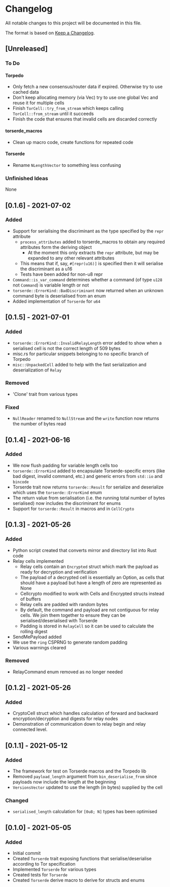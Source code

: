 # Changelog
All notable changes to this project will be documented in this file.

The format is based on [Keep a Changelog](https://keepachangelog.com/en/1.0.0/).

## [Unreleased]
### To Do

#### Torpedo

- Only fetch a new consensus/router data if expired. Otherwise try to use cached data
- Don't keep allocating memory (via Vec) try to use one global Vec and reuse it for multiple cells
- Finish `TorCell::try_from_stream` which keeps calling `TorCell::from_stream` until it succeeds
- Finish the code that ensures that invalid cells are discarded correctly

#### torserde_macros
- Clean up macro code, create functions for repeated code

#### Torserde
- Rename `NLengthVector` to something less confusing

### Unfinished Ideas
None

## [0.1.6] - 2021-07-02
### Added
- Support for serialising the discriminant as the type specified by the `repr` attribute
  - `process_attributes` added to torserde_macros to obtain any required attributes form the deriving object
    - At the moment this only extracts the `repr` attribute, but may be expanded to any other relevant attributes
  - This means that if, say, `#[repr(u16)]` is specified then it will serialise the discriminant as a u16
  - Tests have been added for non-u8 repr
- `Command::is_var_command` determines whether a command (of type `u128` not `Command`) is variable length or not 
- `torserde::ErrorKind::BadDiscriminant` now returned when an unknown command byte is deserialised from an enum
- Added implementation of `Torserde` for `u64`

## [0.1.5] - 2021-07-01
### Added
- `torserde::ErrorKind::InvalidRelayLength` error added to show when a serialised cell is not the correct length of 509 bytes
- misc.rs for particular snippets belonging to no specific branch of Torpedo
- `misc::UnpackedCell` added to help with the fast serialization and deserialization of `Relay`

### Removed
- 'Clone' trait from various types

### Fixed
- `NullReader` renamed to `NullStream` and the `write` function now returns the number of bytes read

## [0.1.4] - 2021-06-16
### Added
- We now flush padding for variable length cells too
- `torserde::ErrorKind` added to encapsulate Torserde-specific errors (like bad digest, invalid command, etc.) and generic errors from `std::io` and `bincode`  
- Torserde trait now returns `torserde::Result` for serialize and deserialize which uses the `torserde::ErrorKind` enum
- The return value from serialisation (i.e. the running total number of bytes serialised) now includes the discriminant for enums
- Support for `torserde::Result` in macros and in `CellCrypto`

## [0.1.3] - 2021-05-26
### Added
- Python script created that converts mirror and directory list into Rust code
- Relay cells implemented
  - Relay cells contain an `Encrypted` struct which mark the payload as ready for decryption and verification
  - The payload of a decrypted cell is essentially an Option, as cells that should have a payload but have a length of zero are represented as None
  - Cellcrypto modified to work with Cells and Encrypted structs instead of buffers
  - Relay cells are padded with random bytes
  - By default, the command and payload are not contiguous for relay cells. We join them together to ensure they can be serialised/deserialised with Torserde
  - Padding is stored in `RelayCell` so it can be used to calculate the rolling digest
- SendMePayload added
- We use the `ring` CSPRNG to generate random padding 
- Various warnings cleared

### Removed
- RelayCommand enum removed as no longer needed

## [0.1.2] - 2021-05-26
### Added
- CryptoCell struct which handles calculation of forward and backward encryption/decryption and digests for relay nodes
- Demonstration of communication down to relay begin and relay connected level.

## [0.1.1] - 2021-05-12
### Added
- The framework for test on Torserde macros and the Torpedo lib
- Removed `payload_length` argument from `bin_deserialise_from` since payloads now include the length at the beginning
- `VersionsVector` updated to use the length (in bytes) supplied by the cell

### Changed
- `serialised_length` calculation for `[0u8; N]` types has been optimised

## [0.1.0] - 2021-05-05
### Added
- Initial commit
- Created `Torserde` trait exposing functions that serialise/deserialise according to Tor specification
- Implemented `Torserde` for various types
- Created tests for `Torserde`  
- Created `Torserde` derive macro to derive for structs and enums